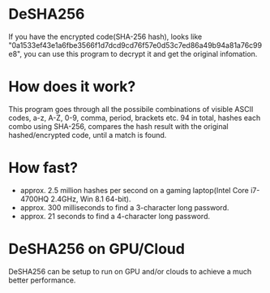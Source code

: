 # DeSHA256

If you have the encrypted code(SHA-256 hash), looks like "0a1533ef43e1a6fbe3566f1d7dcd9cd76f57e0d53c7ed86a49b94a81a76c99e8", you can use this program to decrypt it and get the original infomation.

# How does it work?
This program goes through all the possibile combinations of visible ASCII codes, a-z, A-Z, 0-9, comma, period, brackets etc. 94 in total, hashes each combo using SHA-256, compares the hash result with the original hashed/encrypted code, until a match is found.

# How fast?
* approx. 2.5 million hashes per second on a gaming laptop(Intel Core i7-4700HQ 2.4GHz, Win 8.1 64-bit).
* approx. 300 milliseconds to find a 3-character long password.
* approx. 21 seconds to find a 4-character long password.

# DeSHA256 on GPU/Cloud
DeSHA256 can be setup to run on GPU and/or clouds to achieve a much better performance.
